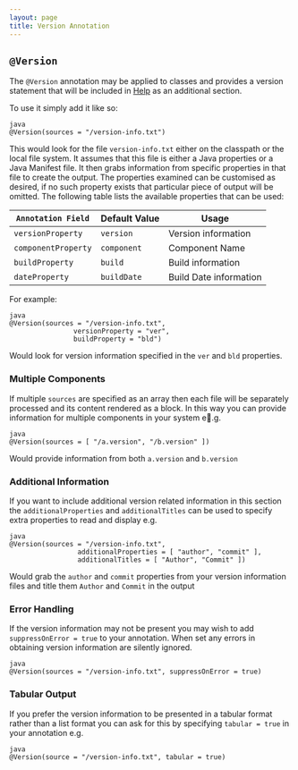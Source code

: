 ```yaml
---
layout: page
title: Version Annotation
---
```


## `@Version`

The `@Version` annotation may be applied to classes and provides a version statement that will be included in [Help](../help/) as an additional section.

To use it simply add it like so:

```
java
@Version(sources = "/version-info.txt")
```
This would look for the file `version-info.txt` either on the classpath or the local file system.  It assumes that this file is either a Java properties or a Java Manifest file.  It then grabs information from specific properties in that file to create the output.  The properties examined can be customised as desired, if no such property exists that particular piece of output will be omitted.  The following table lists the available properties that can be used:

| `Annotation Field` | Default Value | Usage |
| ------------------------ | ------------------ | -------- |
| `versionProperty`  | `version` | Version information |
| `componentProperty` | `component` | Component Name |
| `buildProperty` | `build` | Build information |
| `dateProperty` | `buildDate` | Build Date information |

For example:

```
java
@Version(sources = "/version-info.txt", 
                versionProperty = "ver", 
                buildProperty = "bld")
```
Would look for version information specified in the `ver` and `bld` properties.

### Multiple Components

If multiple `sources` are specified as an array then each file will be separately processed and its content rendered as a block.  In this way you can provide information for multiple components in your system e.g.

```
java
@Version(sources = [ "/a.version", "/b.version" ])
```

Would provide information from both `a.version` and `b.version`

### Additional Information

If you want to include additional version related information in this section the `additionalProperties` and `additionalTitles` can be used to specify extra properties to read and display e.g.

```
java
@Version(sources = "/version-info.txt", 
                 additionalProperties = [ "author", "commit" ],
                 additionalTitles = [ "Author", "Commit" ])
```

Would grab the `author` and `commit` properties from your version information files and title them `Author` and `Commit` in the output

### Error Handling

If the version information may not be present you may wish to add `suppressOnError = true` to your annotation.  When set any errors in obtaining version information are silently ignored.

```
java
@Version(sources = "/version-info.txt", suppressOnError = true)
```

### Tabular Output

If you prefer the version information to be presented in a tabular format rather than a list format you can ask for this by specifying `tabular = true` in your annotation e.g.

```
java
@Version(source = "/version-info.txt", tabular = true)
```